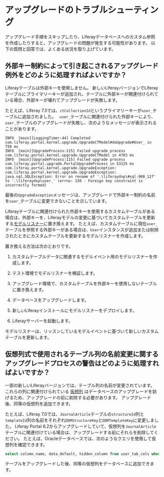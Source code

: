 # アップグレードのトラブルシューティング

アップグレード手順をスキップしたり、Liferayデータベースへのカスタム参照を作成したりすると、アップグレードの問題が発生する可能性があります。 以下の質問と回答では、よくある状況を取り上げています。

<a name="how-should-i-handle-an-upgrade-exception-caused-by-a-foreign-key-constraint" />

## 外部キー制約によって引き起こされるアップグレード例外をどのように処理すればよいですか？

Liferayテーブルは外部キーを使用しません。 新しいLiferayバージョンでLiferayテーブルにプライマリーキーが追加され、テーブルに外部キーが関連付けられている場合、外部キーが壊れてアップグレードが失敗します。

たとえば、Liferay 7.3では、`ctCollectionId`というプライマリーキーが`user_`テーブルに追加されました。 ` user_`テーブルに関連付けられた外部キーにより、`user_`テーブルのアップグレードが失敗し、次のようなメッセージが表示されることがあります。

```
INFO  [main][LoggingTimer:44] Completed com.liferay.portal.kernel.upgrade.UpgradeCTModel#doUpgrade#User_ in 750 ms
INFO  [main][UpgradeProcess:115] Failed upgrade process com.liferay.portal.kernel.upgrade.UpgradeCTModel in 4703 ms
INFO  [main][UpgradeProcess:115] Failed upgrade process com.liferay.portal.upgrade.PortalUpgradeProcess in 53125 ms
com.liferay.portal.kernel.upgrade.UpgradeException: com.liferay.portal.kernel.upgrade.UpgradeException: java.sql.SQLException: Error on rename of '.\liferaydxp\#sql-908_12f' to '.\liferaydxp\user_' (errno: 150 - Foreign key constraint is incorrectly formed)
```

最後の`UpgradeException`メッセージは、アップグレードで外部キー制約の名前を`user_`テーブルに変更できないことを示しています。

Liferayテーブルに関連付けられた外部キーを使用するカスタムテーブルがある場合は、外部キーを、Liferayモデルの変更に基づいてカスタムテーブルを更新する[モデルリスナー](../../../liferay-internals/extending-liferay/creating-a-model-listener.md)に置き換えます。 たとえば、カスタムテーブルに現在`user_`テーブルを参照する外部キーがある場合は、`User`インスタンスが追加または削除されたときにカスタムテーブルを更新するモデルリスナーを作成します。

置き換える方法は次のとおりです。

1. カスタムテーブルデータに関連するモデルイベント用のモデルリスナーを作成します。

1. テスト環境でモデルリスナーを検証します。

1. アップグレード環境で、カスタムテーブルを外部キーを使用しないテーブルに置き換えます。

1. データベースをアップグレードします。

1. 新しいLiferayインストールにモデルリスナーをデプロイします。

1. Liferayサーバーを起動します。

モデルリスナーは、リッスンしているモデルイベントに基づいて新しいカスタムテーブルを更新します。

<a name="how-should-i-handle-an-upgrade-process-warning-about-renaming-a-table-column-used-by-a-virtual-column-expression" />

## 仮想列式で使用されるテーブル列の名前変更に関するアップグレードプロセスの警告はどのように処理すればよいですか？

一部の新しいLiferayバージョンでは、テーブル列の名前が変更されています。 これらの列に関連付けられている [仮想列](https://en.wikipedia.org/wiki/Virtual_column) はデータベースのアップグレードを妨げるため、アップグレードの前に削除する必要があります。 アップグレード後、同等の仮想列を追加できます。

たとえば、Liferay 7.0では、`JournalArticle`テーブルの`structureId`列と`templateId`列の名前をそれぞれ`DDMStructureKey`と`DDMTemplateKey`に変更しました。 Liferay Portal 6.2からアップグレードしていて、仮想列を`JournalArticle`テーブルに関連付けている場合は、アップグレードする前にそれらを削除してください。 たとえば、Oracleデータベースでは、次のようなクエリを使用して仮想列を確認できます。

```sql
select column_name, data_default, hidden_column from user_tab_cols where table_name = 'JOURNALARTICLE';
```

テーブルをアップグレードした後、同等の仮想列をデータベースに追加できます。
